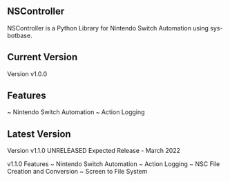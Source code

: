 NSController
-
NSController is a Python Library for Nintendo Switch Automation using sys-botbase.

Current Version
-
Version v1.0.0

Features
-
~ Nintendo Switch Automation
~ Action Logging

Latest Version
-
Version v1.1.0 UNRELEASED
Expected Release - March 2022

v1.1.0 Features
~ Nintendo Switch Automation
~ Action Logging
~ NSC File Creation and Conversion
~ Screen to File System
